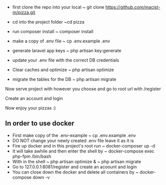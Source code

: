 - first clone the repo into your local
~ git clone https://github.com/macist-m/pizza.git

- cd into the project folder
~cd pizza

- run composer install
~ composer install

- make a copy of .env file
~ cp .env.example .env

- generate laravel app keys
~ php artisan key:generate

- update your .env file with the correct DB credentials

- Clear caches and optimize
~ php artisan optimize

- migrate the tables for the DB
~ php artisan migrate


Now serve project with however you choose and go to root url with /register

Create an account and login

Now enjoy your pizzas :)

## In order to use docker
* First make copy of the .env-example ~ cp .env.example .env
* DO NOT change your newly created .env file leave it as it is
* Fire up docker and in this project's root run ~ docker-composer up -d
* It will take awhile and then enter the shell by ~  docker-compose exec php-fpm /bin/bash
* With in the shell ~ php artisan optimize & ~ php artisan migrate
* Go to 127.0.0.1:8081/register and create an acoount and login
* You can close down the docker and delete all containers by ~ docker-compose down -v